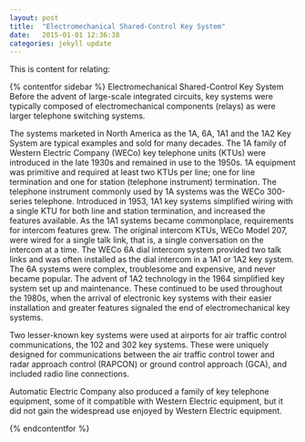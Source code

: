 ```yaml
---
layout: post
title:  "Electromechanical Shared-Control Key System"
date:   2015-01-01 12:36:38
categories: jekyll update
---
```

This is content for relating:





{% contentfor sidebar %}
Electromechanical Shared-Control Key System
Before the advent of large-scale integrated circuits, key systems were typically composed of electromechanical components (relays) as were larger telephone switching systems.

The systems marketed in North America as the 1A, 6A, 1A1 and the 1A2 Key System are typical examples and sold for many decades. The 1A family of Western Electric Company (WECo) key telephone units (KTUs) were introduced in the late 1930s and remained in use to the 1950s. 1A equipment was primitive and required at least two KTUs per line; one for line termination and one for station (telephone instrument) termination. The telephone instrument commonly used by 1A systems was the WECo 300-series telephone. Introduced in 1953, 1A1 key systems simplified wiring with a single KTU for both line and station termination, and increased the features available. As the 1A1 systems became commonplace, requirements for intercom features grew. The original intercom KTUs, WECo Model 207, were wired for a single talk link, that is, a single conversation on the intercom at a time. The WECo 6A dial intercom system provided two talk links and was often installed as the dial intercom in a 1A1 or 1A2 key system. The 6A systems were complex, troublesome and expensive, and never became popular. The advent of 1A2 technology in the 1964 simplified key system set up and maintenance. These continued to be used throughout the 1980s, when the arrival of electronic key systems with their easier installation and greater features signaled the end of electromechanical key systems.

Two lesser-known key systems were used at airports for air traffic control communications, the 102 and 302 key systems. These were uniquely designed for communications between the air traffic control tower and radar approach control (RAPCON) or ground control approach (GCA), and included radio line connections.

Automatic Electric Company also produced a family of key telephone equipment, some of it compatible with Western Electric equipment, but it did not gain the widespread use enjoyed by Western Electric equipment.

{% endcontentfor %}
